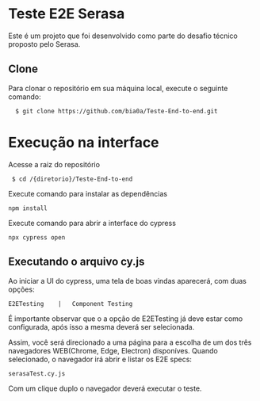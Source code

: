 
# Teste E2E Serasa

Este é um projeto que foi desenvolvido como parte do desafio técnico proposto pelo Serasa.


## Clone

Para clonar o repositório em sua máquina local, execute o seguinte comando:

```
  $ git clone https://github.com/bia0a/Teste-End-to-end.git

```
# Execução na interface
Acesse a raiz do repositório
```
 $ cd /{diretorio}/Teste-End-to-end
 ```
Execute comando para instalar as dependências
```
npm install
 ```
Execute comando para abrir a interface  do cypress
```
npx cypress open
 ```

## Executando o arquivo cy.js

Ao iniciar a UI do cypress, uma tela de boas vindas aparecerá, com duas opções:
```
E2ETesting    |   Component Testing
 ```
É importante observar que o a opção de E2ETesting já deve estar como configurada, após isso a mesma deverá ser selecionada.

Assim, você será direcionado a uma página para a escolha de um dos três navegadores WEB(Chrome, Edge, Electron) disponíves. Quando selecionado, o navegador irá abrir e listar os E2E specs:

```
serasaTest.cy.js
```

Com um clique duplo o navegador deverá executar o teste.